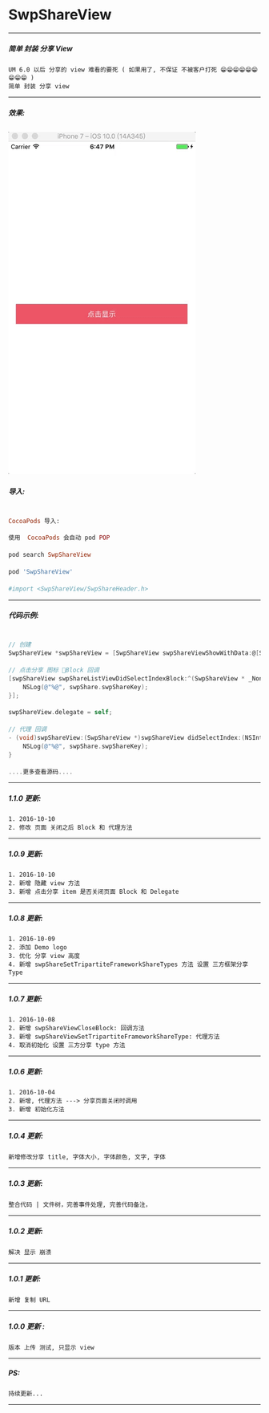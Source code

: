 # SwpShareView

---
##### 简单 封装 分享 View
```
UM 6.0 以后 分享的 view 难看的要死 ( 如果用了, 不保证 不被客户打死 😁😁😁😁😁😁😁😁😁 )
简单 封装 分享 view
```
---

##### 效果:
![(图片轮播效果)](https://raw.githubusercontent.com/swp-song/SwpShareView/master/Screenshot/SwpShareView.gif)
---

##### 导入:

```ruby

CocoaPods 导入:

使用  CocoaPods 会自动 pod POP

pod search SwpShareView

pod 'SwpShareView'

#import <SwpShareView/SwpShareHeader.h>

```
---

##### 代码示例:

```Objective-C

// 创建
SwpShareView *swpShareView = [SwpShareView swpShareViewShowWithData:@[SwpShareToQQ, SwpShareToQzone, SwpShareToTencent, SwpShareToWechatSession, SwpShareToWechatTimeline, SwpShareToSina, SwpShareToCopyURL]];

// 点击分享 图标 Block 回调
[swpShareView swpShareListViewDidSelectIndexBlock:^(SwpShareView * _Nonnull swpShareView, NSInteger didSelectIndex, SwpShareModel * _Nonnull swpShare) {
    NSLog(@"%@", swpShare.swpShareKey);
}];

swpShareView.delegate = self;

// 代理 回调
- (void)swpShareView:(SwpShareView *)swpShareView didSelectIndex:(NSInteger)index swpShare:(SwpShareModel *)swpShare {
    NSLog(@"%@", swpShare.swpShareKey);
}

....更多查看源码....

```
---

##### 1.1.0 更新:
```
1. 2016-10-10
2. 修改 页面 关闭之后 Block 和 代理方法
```
---

##### 1.0.9 更新:
```
1. 2016-10-10
2. 新增 隐藏 view 方法
3. 新增 点击分享 item 是否关闭页面 Block 和 Delegate
```
---
##### 1.0.8 更新:
```
1. 2016-10-09
2. 添加 Demo logo
3. 优化 分享 view 高度
4. 新增 swpShareSetTripartiteFrameworkShareTypes 方法 设置 三方框架分享 Type

```
---
##### 1.0.7 更新:
```
1. 2016-10-08
2. 新增 swpShareViewCloseBlock: 回调方法
3. 新增 swpShareViewSetTripartiteFrameworkShareType: 代理方法
4. 取消初始化 设置 三方分享 type 方法

```
---
##### 1.0.6 更新:
```
1. 2016-10-04
2. 新增, 代理方法 ---> 分享页面关闭时调用
3. 新增 初始化方法

```
---
##### 1.0.4 更新:
```
新增修改分享 title, 字体大小, 字体颜色, 文字, 字体

```
---

##### 1.0.3 更新:
```
整合代码 | 文件树，完善事件处理, 完善代码备注，
```
---
##### 1.0.2 更新:
```
解决 显示 崩溃
```
---

##### 1.0.1 更新:
```
新增 复制 URL
```
---

##### 1.0.0 更新 :
```
版本 上传 测试, 只显示 view
```
---

##### PS:
```
持续更新...
```
---

